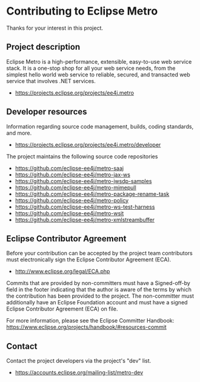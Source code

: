 # Contributing to Eclipse Metro

Thanks for your interest in this project.

## Project description

Eclipse Metro is a high-performance, extensible, easy-to-use web service stack.
It is a one-stop shop for all your web service needs, from the simplest hello
world web service to reliable, secured, and transacted web service that involves
.NET services.

* https://projects.eclipse.org/projects/ee4j.metro

## Developer resources

Information regarding source code management, builds, coding standards, and
more.

* https://projects.eclipse.org/projects/ee4j.metro/developer

The project maintains the following source code repositories

* https://github.com/eclipse-ee4j/metro-saaj
* https://github.com/eclipse-ee4j/metro-jax-ws
* https://github.com/eclipse-ee4j/metro-jwsdp-samples
* https://github.com/eclipse-ee4j/metro-mimepull
* https://github.com/eclipse-ee4j/metro-package-rename-task
* https://github.com/eclipse-ee4j/metro-policy
* https://github.com/eclipse-ee4j/metro-ws-test-harness
* https://github.com/eclipse-ee4j/metro-wsit
* https://github.com/eclipse-ee4j/metro-xmlstreambuffer

## Eclipse Contributor Agreement

Before your contribution can be accepted by the project team contributors must
electronically sign the Eclipse Contributor Agreement (ECA).

* http://www.eclipse.org/legal/ECA.php

Commits that are provided by non-committers must have a Signed-off-by field in
the footer indicating that the author is aware of the terms by which the
contribution has been provided to the project. The non-committer must
additionally have an Eclipse Foundation account and must have a signed Eclipse
Contributor Agreement (ECA) on file.

For more information, please see the Eclipse Committer Handbook:
https://www.eclipse.org/projects/handbook/#resources-commit

## Contact

Contact the project developers via the project's "dev" list.

* https://accounts.eclipse.org/mailing-list/metro-dev
